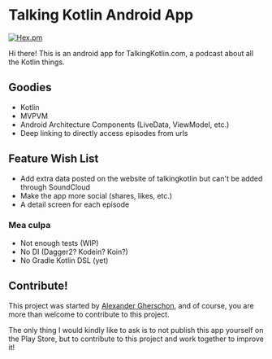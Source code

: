 # Talking Kotlin Android App

[![Hex.pm](https://play.google.com/intl/en_us/badges/images/badge_new.png)](https://play.google.com/store/apps/details?id=com.talkingkotlin)

Hi there! This is an android app for TalkingKotlin.com, a podcast about all the Kotlin things.

## Goodies

- Kotlin
- MVPVM
- Android Architecture Components (LiveData, ViewModel, etc.)
- Deep linking to directly access episodes from urls

## Feature Wish List 

- Add extra data posted on the website of talkingkotlin but can't be added through SoundCloud
- Make the app more social (shares, likes, etc.) 
- A detail screen for each episode

### Mea culpa

- Not enough tests (WIP)
- No DI (Dagger2? Kodein? Koin?)
- No Gradle Kotlin DSL (yet)

## Contribute!

This project was started by [Alexander Gherschon](https://twitter.com/galex), and of course, you are more than welcome to contribute to this project.

The only thing I would kindly like to ask is to not publish this app yourself on the Play Store, but to contribute to this project and work together to improve it!


